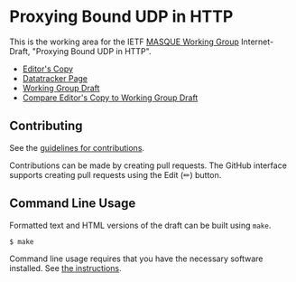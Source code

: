 # Proxying Bound UDP in HTTP

This is the working area for the IETF [MASQUE Working Group](https://datatracker.ietf.org/wg/masque/documents/) Internet-Draft, "Proxying Bound UDP in HTTP".

* [Editor's Copy](https://DavidSchinazi.github.io/draft-schinazi-connect-udp-listen/#go.draft-ietf-masque-connect-udp-listen.html)
* [Datatracker Page](https://datatracker.ietf.org/doc/draft-ietf-masque-connect-udp-listen)
* [Working Group Draft](https://datatracker.ietf.org/doc/html/draft-ietf-masque-connect-udp-listen)
* [Compare Editor's Copy to Working Group Draft](https://DavidSchinazi.github.io/draft-schinazi-connect-udp-listen/#go.draft-ietf-masque-connect-udp-listen.diff)


## Contributing

See the
[guidelines for contributions](https://github.com/DavidSchinazi/draft-schinazi-connect-udp-listen/blob/main/CONTRIBUTING.md).

Contributions can be made by creating pull requests.
The GitHub interface supports creating pull requests using the Edit (✏) button.


## Command Line Usage

Formatted text and HTML versions of the draft can be built using `make`.

```sh
$ make
```

Command line usage requires that you have the necessary software installed.  See
[the instructions](https://github.com/martinthomson/i-d-template/blob/main/doc/SETUP.md).

